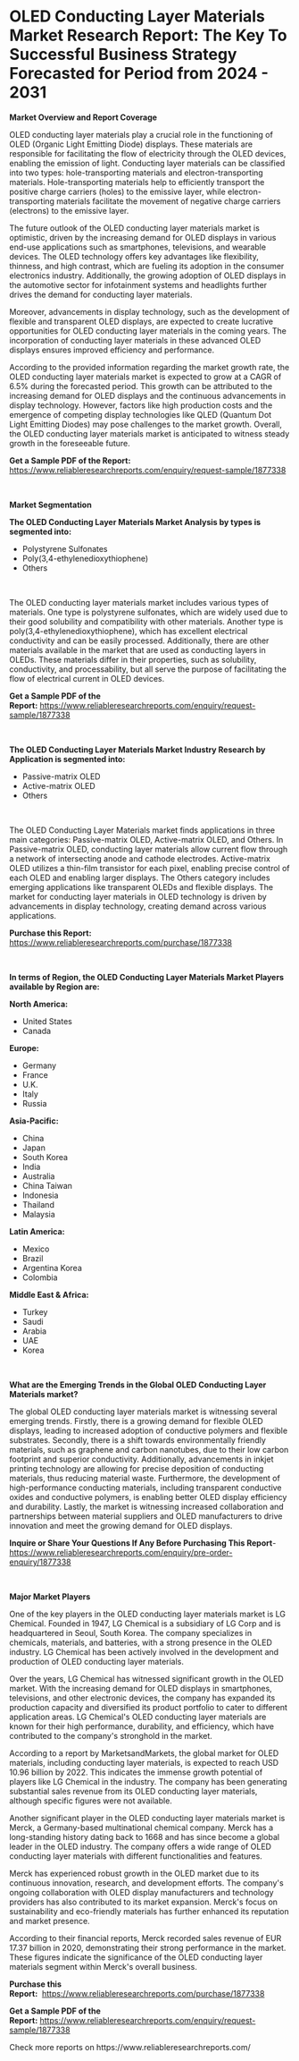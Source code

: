<p><h1>OLED Conducting Layer Materials Market Research Report: The Key To Successful Business Strategy Forecasted for Period from 2024 - 2031</h1></p><p><strong>Market Overview and Report Coverage</strong></p>
<p><p>OLED conducting layer materials play a crucial role in the functioning of OLED (Organic Light Emitting Diode) displays. These materials are responsible for facilitating the flow of electricity through the OLED devices, enabling the emission of light. Conducting layer materials can be classified into two types: hole-transporting materials and electron-transporting materials. Hole-transporting materials help to efficiently transport the positive charge carriers (holes) to the emissive layer, while electron-transporting materials facilitate the movement of negative charge carriers (electrons) to the emissive layer.</p><p>The future outlook of the OLED conducting layer materials market is optimistic, driven by the increasing demand for OLED displays in various end-use applications such as smartphones, televisions, and wearable devices. The OLED technology offers key advantages like flexibility, thinness, and high contrast, which are fueling its adoption in the consumer electronics industry. Additionally, the growing adoption of OLED displays in the automotive sector for infotainment systems and headlights further drives the demand for conducting layer materials.</p><p>Moreover, advancements in display technology, such as the development of flexible and transparent OLED displays, are expected to create lucrative opportunities for OLED conducting layer materials in the coming years. The incorporation of conducting layer materials in these advanced OLED displays ensures improved efficiency and performance.</p><p>According to the provided information regarding the market growth rate, the OLED conducting layer materials market is expected to grow at a CAGR of 6.5% during the forecasted period. This growth can be attributed to the increasing demand for OLED displays and the continuous advancements in display technology. However, factors like high production costs and the emergence of competing display technologies like QLED (Quantum Dot Light Emitting Diodes) may pose challenges to the market growth. Overall, the OLED conducting layer materials market is anticipated to witness steady growth in the foreseeable future.</p></p>
<p><strong>Get a Sample PDF of the Report:</strong> <a href="https://www.reliableresearchreports.com/enquiry/request-sample/1877338">https://www.reliableresearchreports.com/enquiry/request-sample/1877338</a></p>
<p>&nbsp;</p>
<p><strong>Market Segmentation</strong></p>
<p><strong>The OLED Conducting Layer Materials Market Analysis by types is segmented into:</strong></p>
<p><ul><li>Polystyrene Sulfonates</li><li>Poly(3,4-ethylenedioxythiophene)</li><li>Others</li></ul></p>
<p>&nbsp;</p>
<p><p>The OLED conducting layer materials market includes various types of materials. One type is polystyrene sulfonates, which are widely used due to their good solubility and compatibility with other materials. Another type is poly(3,4-ethylenedioxythiophene), which has excellent electrical conductivity and can be easily processed. Additionally, there are other materials available in the market that are used as conducting layers in OLEDs. These materials differ in their properties, such as solubility, conductivity, and processability, but all serve the purpose of facilitating the flow of electrical current in OLED devices.</p></p>
<p><strong>Get a Sample PDF of the Report:</strong>&nbsp;<a href="https://www.reliableresearchreports.com/enquiry/request-sample/1877338">https://www.reliableresearchreports.com/enquiry/request-sample/1877338</a></p>
<p>&nbsp;</p>
<p><strong>The OLED Conducting Layer Materials Market Industry Research by Application is segmented into:</strong></p>
<p><ul><li>Passive-matrix OLED</li><li>Active-matrix OLED</li><li>Others</li></ul></p>
<p>&nbsp;</p>
<p><p>The OLED Conducting Layer Materials market finds applications in three main categories: Passive-matrix OLED, Active-matrix OLED, and Others. In Passive-matrix OLED, conducting layer materials allow current flow through a network of intersecting anode and cathode electrodes. Active-matrix OLED utilizes a thin-film transistor for each pixel, enabling precise control of each OLED and enabling larger displays. The Others category includes emerging applications like transparent OLEDs and flexible displays. The market for conducting layer materials in OLED technology is driven by advancements in display technology, creating demand across various applications.</p></p>
<p><strong>Purchase this Report:</strong>&nbsp; <a href="https://www.reliableresearchreports.com/purchase/1877338">https://www.reliableresearchreports.com/purchase/1877338</a></p>
<p>&nbsp;</p>
<p><strong>In terms of Region, the OLED Conducting Layer Materials Market Players available by Region are:</strong></p>
<p>
    <p> <strong> North America: </strong>
        <ul>
            <li>United States</li>
            <li>Canada</li>
        </ul>
        </p> 
    <p> <strong> Europe: </strong>
        <ul>
            <li>Germany</li>
            <li>France</li>
            <li>U.K.</li>
            <li>Italy</li>
            <li>Russia</li>
        </ul>
        </p> 
    <p> <strong> Asia-Pacific: </strong>
        <ul>
            <li>China</li>
            <li>Japan</li>
            <li>South Korea</li>
            <li>India</li>
            <li>Australia</li>
            <li>China Taiwan</li>
            <li>Indonesia</li>
            <li>Thailand</li>
            <li>Malaysia</li>
        </ul>
        </p> 
    <p> <strong> Latin America: </strong>
        <ul>
            <li>Mexico</li>
            <li>Brazil</li>
            <li>Argentina Korea</li>
            <li>Colombia</li>
        </ul>
        </p> 
    <p> <strong> Middle East & Africa: </strong>
        <ul>
            <li>Turkey</li>
            <li>Saudi</li>
            <li>Arabia</li>
            <li>UAE</li>
            <li>Korea</li>
        </ul>
    </p>
    </p>
<p>&nbsp;</p>
<p><strong>What are the Emerging Trends in the Global OLED Conducting Layer Materials market?</strong></p>
<p><p>The global OLED conducting layer materials market is witnessing several emerging trends. Firstly, there is a growing demand for flexible OLED displays, leading to increased adoption of conductive polymers and flexible substrates. Secondly, there is a shift towards environmentally friendly materials, such as graphene and carbon nanotubes, due to their low carbon footprint and superior conductivity. Additionally, advancements in inkjet printing technology are allowing for precise deposition of conducting materials, thus reducing material waste. Furthermore, the development of high-performance conducting materials, including transparent conductive oxides and conductive polymers, is enabling better OLED display efficiency and durability. Lastly, the market is witnessing increased collaboration and partnerships between material suppliers and OLED manufacturers to drive innovation and meet the growing demand for OLED displays.</p></p>
<p><strong>Inquire or Share Your Questions If Any Before Purchasing This Report</strong>- <a href="https://www.reliableresearchreports.com/enquiry/pre-order-enquiry/1877338">https://www.reliableresearchreports.com/enquiry/pre-order-enquiry/1877338</a></p>
<p>&nbsp;</p>
<p><strong>Major Market Players</strong></p>
<p><p>One of the key players in the OLED conducting layer materials market is LG Chemical. Founded in 1947, LG Chemical is a subsidiary of LG Corp and is headquartered in Seoul, South Korea. The company specializes in chemicals, materials, and batteries, with a strong presence in the OLED industry. LG Chemical has been actively involved in the development and production of OLED conducting layer materials.</p><p>Over the years, LG Chemical has witnessed significant growth in the OLED market. With the increasing demand for OLED displays in smartphones, televisions, and other electronic devices, the company has expanded its production capacity and diversified its product portfolio to cater to different application areas. LG Chemical's OLED conducting layer materials are known for their high performance, durability, and efficiency, which have contributed to the company's stronghold in the market.</p><p>According to a report by MarketsandMarkets, the global market for OLED materials, including conducting layer materials, is expected to reach USD 10.96 billion by 2022. This indicates the immense growth potential of players like LG Chemical in the industry. The company has been generating substantial sales revenue from its OLED conducting layer materials, although specific figures were not available.</p><p>Another significant player in the OLED conducting layer materials market is Merck, a Germany-based multinational chemical company. Merck has a long-standing history dating back to 1668 and has since become a global leader in the OLED industry. The company offers a wide range of OLED conducting layer materials with different functionalities and features.</p><p>Merck has experienced robust growth in the OLED market due to its continuous innovation, research, and development efforts. The company's ongoing collaboration with OLED display manufacturers and technology providers has also contributed to its market expansion. Merck's focus on sustainability and eco-friendly materials has further enhanced its reputation and market presence.</p><p>According to their financial reports, Merck recorded sales revenue of EUR 17.37 billion in 2020, demonstrating their strong performance in the market. These figures indicate the significance of the OLED conducting layer materials segment within Merck's overall business.</p></p>
<p><strong>Purchase this Report:</strong>&nbsp;&nbsp;<a href="https://www.reliableresearchreports.com/purchase/1877338">https://www.reliableresearchreports.com/purchase/1877338</a></p>
<p></p>
<p><strong>Get a Sample PDF of the Report:</strong>&nbsp;<a href="https://www.reliableresearchreports.com/enquiry/request-sample/1877338">https://www.reliableresearchreports.com/enquiry/request-sample/1877338</a></p>
<p>Check more reports on https://www.reliableresearchreports.com/</p>